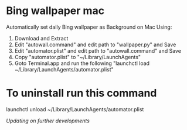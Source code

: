 # Bing wallpaper mac
Automatically set daily Bing wallpaper as Background on Mac 
Using:
1. Download and Extract
2. Edit "autowall.command" and edit path to "wallpaper.py" and Save
3. Edit "automator.plist" and edit path to "autowall.command" and Save
4. Copy "automator.plist" to "~/Library/LaunchAgents"
5. Goto Terminal.app and run the following "launchctl load ~/Library/LaunchAgents/automator.plist"
  
# To uninstall run this command
launchctl unload ~/Library/LaunchAgents/automator.plist

*Updating on further developments*
